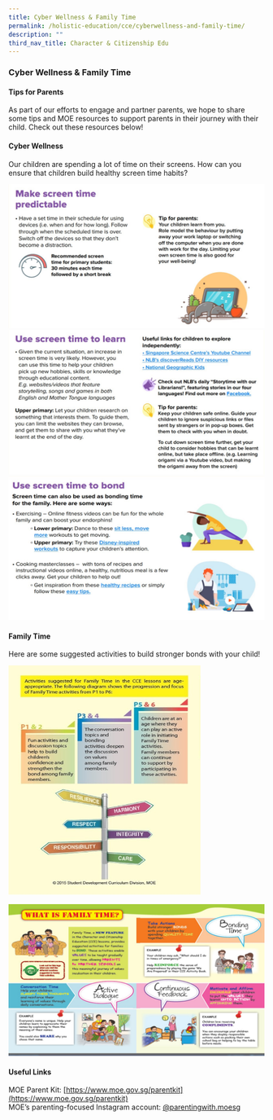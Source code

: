 ```yaml
---
title: Cyber Wellness & Family Time
permalink: /holistic-education/cce/cyberwellness-and-family-time/
description: ""
third_nav_title: Character & Citizenship Edu
---
```

### **Cyber Wellness & Family Time**
#### **Tips for Parents**
As part of our efforts to engage and partner parents, we hope to share some tips and MOE resources to support parents in their journey with their child. Check out these resources below!

#### **Cyber Wellness**
Our children are spending a lot of time on their screens. How can you ensure that children build healthy screen time habits?

![](/images/cyberwellness1.jpg)
![](/images/cyberwellness2.jpg)
![](/images/cyberwellness3.jpg)

#### **Family Time**
Here are some suggested activities to build stronger bonds with your child!

<img src="/images/cyberwellness4.jpg" 
     style="width:75%">

![](/images/cyberwellness5.jpg)

#### **Useful Links**

MOE Parent Kit: [https://www.moe.gov.sg/parentkit](https://www.moe.gov.sg/parentkit)<br>
MOE’s parenting-focused Instagram account: [@parentingwith.moesg](https://www.instagram.com/parentingwith.moesg/)